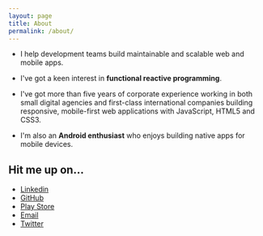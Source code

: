 ```yaml
---
layout: page
title: About
permalink: /about/
---
```


* I help development teams build maintainable and scalable web and mobile apps.

* I've got a keen interest in **functional reactive programming**.

* I've got more than five years of corporate experience working in both small digital agencies and first-class international companies building responsive, mobile-first web applications with JavaScript, HTML5 and CSS3.

* I'm also an **Android enthusiast** who enjoys building native apps for mobile devices.

## Hit me up on...

<ul class="social">
  <li><a href="https://au.linkedin.com/in/fknussel" target="_blank" rel="noopener noreferrer" class="linkedin">Linkedin</a></li>
  <li><a href="https://github.com/fknussel" target="_blank" rel="noopener noreferrer" class="github">GitHub</a></li>
  <li><a href="https://play.google.com/store/apps/developer?id=fknussel" target="_blank" rel="noopener noreferrer" class="google">Play Store</a></li>
  <li><a href="mailto:{{site.email}}" class="email">Email</a></li>
  <li><a href="https://twitter.com/fknussel" target="_blank" rel="noopener noreferrer" class="twitter">Twitter</a></li>
</ul>

